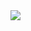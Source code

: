 <a href="https://github.com/Testaustime/github-readme-testaustime">
  <img src="https://github-readme-testaustime.vercel.app/api/testaustime?username=drvilepis&theme=default&layout=compact&range=7&langs_count=10" />
</a>
